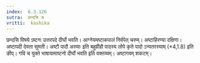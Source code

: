 ```yaml
---
index:  6.3.126
sutra:  छन्दसि च
vritti:  kashika 
---
```


छन्दसि विषये ऽष्टनः उत्तरपदे दीर्घो भवति। आग्नेयमष्टाकपालं निर्वपेत् चरुम्। अष्टाहिरण्या दक्षिणा। अष्टापदी देवता सुमती। अष्टौ पादौ अस्याः इति बहुव्रीहौ पादस्य लोपे कृते पादो ऽन्यतरस्याम् (*4,1.8) इति ङीप्। गवि च युक्ते भाषायामाष्टनो दीर्घो भवति इति वक्तव्यम्। अष्टागवम् शकटम्।


